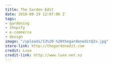 ```yaml
---
title: The Garden Edit
date: 2016-08-19 12:07:00 Z
tags:
- gardening
- shopify
- e-commerce
- design
image: "/uploads/13%20-%20thegardenedit@2x.jpg"
store-link: http://thegardenedit.com
credit: Luxe
credit-link: http://www.luxe.net.nz
---
```


